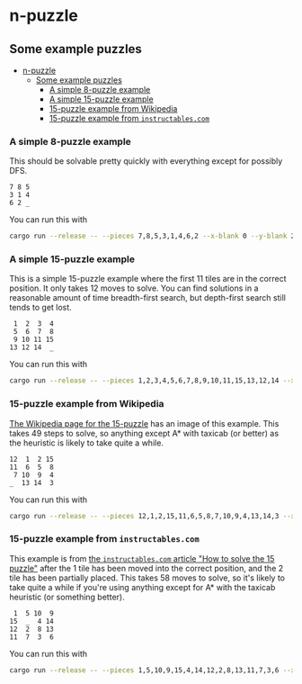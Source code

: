 # n-puzzle

## Some example puzzles

- [n-puzzle](#n-puzzle)
  - [Some example puzzles](#some-example-puzzles)
    - [A simple 8-puzzle example](#a-simple-8-puzzle-example)
    - [A simple 15-puzzle example](#a-simple-15-puzzle-example)
    - [15-puzzle example from Wikipedia](#15-puzzle-example-from-wikipedia)
    - [15-puzzle example from `instructables.com`](#15-puzzle-example-from-instructablescom)

### A simple 8-puzzle example

This should be solvable pretty quickly with everything except for possibly DFS.

```text
7 8 5
3 1 4
6 2 _
```

You can run this with

```bash
cargo run --release -- --pieces 7,8,5,3,1,4,6,2 --x-blank 0 --y-blank 2
```

### A simple 15-puzzle example

This is a simple 15-puzzle example where the first 11 tiles are in the correct
position. It only takes 12 moves to solve. You can find solutions in a reasonable
amount of time breadth-first search, but depth-first search still tends to get lost.

```text
 1  2  3  4
 5  6  7  8
 9 10 11 15
13 12 14  _
```

You can run this with

```bash
cargo run --release -- --pieces 1,2,3,4,5,6,7,8,9,10,11,15,13,12,14 --x-blank 3 --y-blank 3
```

### 15-puzzle example from Wikipedia

[The Wikipedia page for the 15-puzzle](https://en.wikipedia.org/wiki/15_puzzle) has an image of this example.
This takes 49 steps to solve, so anything except A* with taxicab (or better) as the heuristic is likely to take quite a while.

```text
12  1  2 15
11  6  5  8
 7 10  9  4
_  13 14  3
```

You can run this with

```bash
cargo run --release -- --pieces 12,1,2,15,11,6,5,8,7,10,9,4,13,14,3 --x-blank 3 --y-blank 0
```

### 15-puzzle example from `instructables.com`

This example is from [the `instructables.com` article "How to solve the 15 puzzle"](https://www.instructables.com/How-To-Solve-The-15-Puzzle/)
after the 1 tile has been moved into the correct position, and the 2 tile has been partially placed.
This takes 58 moves to solve, so it's likely to take quite a while if you're using anything
except for A* with the taxicab heuristic (or something better).

```text
 1  5 10  9
15  _  4 14
12  2  8 13
11  7  3  6
```

You can run this with

```bash
cargo run --release -- --pieces 1,5,10,9,15,4,14,12,2,8,13,11,7,3,6 --x-blank 1 --y-blank 1
```
